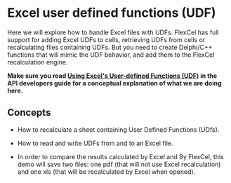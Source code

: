 # Excel user defined functions (UDF)

Here we will explore how to handle Excel files with UDFs. FlexCel has
full support for adding Excel UDFs to cells, retrieving UDFs from cells
or recalculating files containing UDFs. But you need to create Delphi/C++
functions that will mimic the UDF behavior, and add them to the FlexCel
recalculation engine.

**Make sure you read [Using Excel's User-defined Functions (UDF)](https://download.tmssoftware.com/flexcel/doc/vcl/guides/api-developer-guide.html#using-excels-user-defined-functions-udf) in the API developers guide for a conceptual explanation
of what we are doing here.**

## Concepts

- How to recalculate a sheet containing User Defined Functions (UDfs).

- How to read and write UDFs from and to an Excel file.

- In order to compare the results calculated by Excel and By FlexCel,
  this demo will save two files: one pdf (that will not use Excel
  recalculation) and one xls (that will be recalculated by Excel
  when opened).
